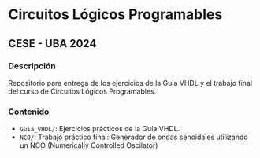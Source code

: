 # Circuitos Lógicos Programables
## CESE - UBA 2024

### Descripción

Repositorio para entrega de los ejercicios de la Guia VHDL y el trabajo final del curso de Circuitos Lógicos Programables.

### Contenido

- `Guia_VHDL/`: Ejercicios prácticos de la Guía VHDL.
- `NCO/`: Trabajo práctico final: Generador de ondas senoidales utilizando un NCO (Numerically Controlled Oscilator)
